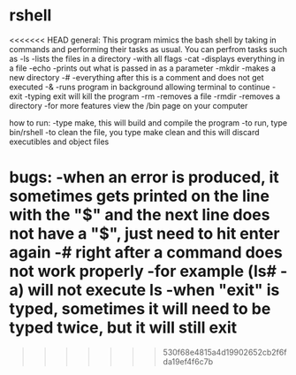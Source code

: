 rshell
======
<<<<<<< HEAD
general:
	This program mimics the bash shell by taking in commands and performing their tasks as usual. You can perfrom tasks such as 
	-ls -lists the files in a directory
			-with all flags
	-cat -displays everything in a file
	-echo -prints out what is passed in as a parameter
	-mkdir -makes a new directory
	-# -everything after this is a comment and does not get executed
	-& -runs program in background allowing terminal to continue
	-exit -typing exit will kill the program
	-rm -removes a file
	-rmdir -removes a directory
	-for more features view the /bin page on your computer

how to run:
	-type make, this will build and compile the program
	-to run, type bin/rshell
	-to clean the file, you type make clean and this will discard executibles and object files

bugs:
	-when an error is produced, it sometimes gets printed on the line with the "$" and the next line does not have a "$", just need to hit enter again
	-# right after a command does not work properly
		-for example (ls# -a) will not execute ls
	-when "exit" is typed, sometimes it will need to be typed twice, but it will still exit
=======
>>>>>>> 530f68e4815a4d19902652cb2f6fda19ef4f6c7b
